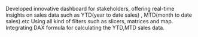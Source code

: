 Developed innovative dashboard for stakeholders, offering real-time insights on sales data such as YTD(year to date sales) , MTD(month to date sales).etc 
Using all kind of filters such as slicers, matrices and map. Integrating DAX formula for calculating the YTD,MTD sales data.

